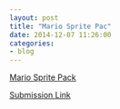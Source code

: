 ```yaml
---
layout: post
title: "Mario Sprite Pac"
date: 2014-12-07 11:26:00
categories:
- blog
---
```

[Mario Sprite Pack](https://drive.google.com/open?id=0B4lRQHubpbniTHUtNENLOGthd2M&authuser=0)

[Submission Link](http://goo.gl/forms/Lir6FcEb0D)

